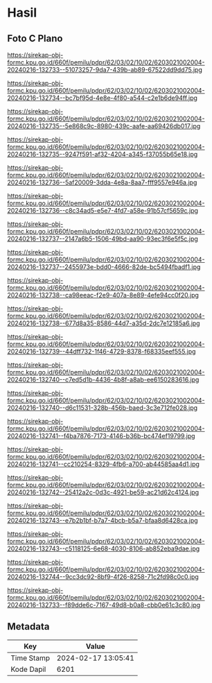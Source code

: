 # Hasil

## Foto C Plano

https://sirekap-obj-formc.kpu.go.id/660f/pemilu/pdpr/62/03/02/10/02/6203021002004-20240216-132733--51073257-9da7-439b-ab89-67522dd9dd75.jpg

https://sirekap-obj-formc.kpu.go.id/660f/pemilu/pdpr/62/03/02/10/02/6203021002004-20240216-132734--bc7bf95d-4e8e-4f80-a544-c2e1b6de94ff.jpg

https://sirekap-obj-formc.kpu.go.id/660f/pemilu/pdpr/62/03/02/10/02/6203021002004-20240216-132735--5e868c9c-8980-439c-aafe-aa69426db017.jpg

https://sirekap-obj-formc.kpu.go.id/660f/pemilu/pdpr/62/03/02/10/02/6203021002004-20240216-132735--9247f591-af32-4204-a345-f37055b65e18.jpg

https://sirekap-obj-formc.kpu.go.id/660f/pemilu/pdpr/62/03/02/10/02/6203021002004-20240216-132736--5af20009-3dda-4e8a-8aa7-fff9557e946a.jpg

https://sirekap-obj-formc.kpu.go.id/660f/pemilu/pdpr/62/03/02/10/02/6203021002004-20240216-132736--c8c34ad5-e5e7-4fd7-a58e-91b57cf5659c.jpg

https://sirekap-obj-formc.kpu.go.id/660f/pemilu/pdpr/62/03/02/10/02/6203021002004-20240216-132737--2147a6b5-1506-49bd-aa90-93ec3f6e5f5c.jpg

https://sirekap-obj-formc.kpu.go.id/660f/pemilu/pdpr/62/03/02/10/02/6203021002004-20240216-132737--2455973e-bdd0-4666-82de-bc5494fbadf1.jpg

https://sirekap-obj-formc.kpu.go.id/660f/pemilu/pdpr/62/03/02/10/02/6203021002004-20240216-132738--ca98eeac-f2e9-407a-8e89-4efe94cc0f20.jpg

https://sirekap-obj-formc.kpu.go.id/660f/pemilu/pdpr/62/03/02/10/02/6203021002004-20240216-132738--677d8a35-8586-44d7-a35d-2dc7e12185a6.jpg

https://sirekap-obj-formc.kpu.go.id/660f/pemilu/pdpr/62/03/02/10/02/6203021002004-20240216-132739--44dff732-1f46-4729-8378-f68335eef555.jpg

https://sirekap-obj-formc.kpu.go.id/660f/pemilu/pdpr/62/03/02/10/02/6203021002004-20240216-132740--c7ed5d1b-4436-4b8f-a8ab-ee6150283616.jpg

https://sirekap-obj-formc.kpu.go.id/660f/pemilu/pdpr/62/03/02/10/02/6203021002004-20240216-132740--d6c11531-328b-456b-baed-3c3e712fe028.jpg

https://sirekap-obj-formc.kpu.go.id/660f/pemilu/pdpr/62/03/02/10/02/6203021002004-20240216-132741--f4ba7876-7173-4146-b36b-bc474ef19799.jpg

https://sirekap-obj-formc.kpu.go.id/660f/pemilu/pdpr/62/03/02/10/02/6203021002004-20240216-132741--cc210254-8329-4fb6-a700-ab44585aa4d1.jpg

https://sirekap-obj-formc.kpu.go.id/660f/pemilu/pdpr/62/03/02/10/02/6203021002004-20240216-132742--25412a2c-0d3c-4921-be59-ac21d62c4124.jpg

https://sirekap-obj-formc.kpu.go.id/660f/pemilu/pdpr/62/03/02/10/02/6203021002004-20240216-132743--e7b2b1bf-b7a7-4bcb-b5a7-bfaa8d6428ca.jpg

https://sirekap-obj-formc.kpu.go.id/660f/pemilu/pdpr/62/03/02/10/02/6203021002004-20240216-132743--c5118125-6e68-4030-8106-ab852eba9dae.jpg

https://sirekap-obj-formc.kpu.go.id/660f/pemilu/pdpr/62/03/02/10/02/6203021002004-20240216-132744--9cc3dc92-8bf9-4f26-8258-71c2fd98c0c0.jpg

https://sirekap-obj-formc.kpu.go.id/660f/pemilu/pdpr/62/03/02/10/02/6203021002004-20240216-132733--f89dde6c-7167-49d8-b0a8-cbb0e61c3c80.jpg


## Metadata

| Key        | Value               |
| ---------- | ------------------- |
| Time Stamp | 2024-02-17 13:05:41 |
| Kode Dapil | 6201                |



